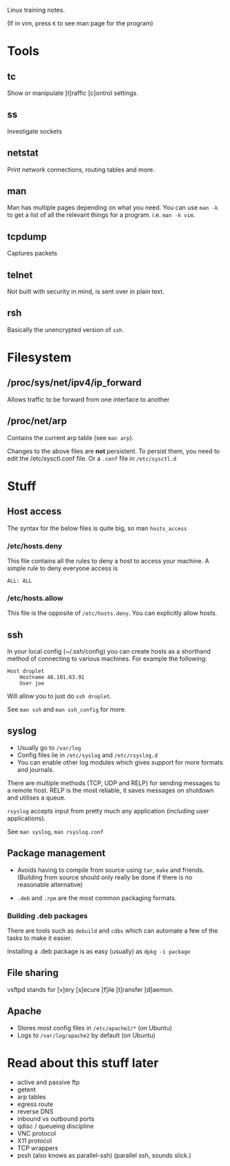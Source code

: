 Linux training notes.

(If in vim, press `K` to see man page for the program)

# Tools

## tc   

Show or manipulate [t]raffic [c]ontrol settings.

## ss

Investigate sockets

## netstat

Print network connections, routing tables and more.

## man

Man has multiple pages depending on what you need.
You can use `man -k` to get a list of all the relevant
things for a program. i.e. `man -k vim`.

## tcpdump

Captures packets

## telnet 

Not built with security in mind, is sent over in plain text.

## rsh

Basically the unencrypted version of `ssh`.

# Filesystem

## /proc/sys/net/ipv4/ip_forward

Allows traffic to be forward from one interface to another

## /proc/net/arp

Contains the current arp table (see `man arp`).

Changes to the above files are **not** persistent. To persist them, you need to
edit the /etc/sysctl.conf file. Or a `.conf` file in `/etc/sysctl.d`

# Stuff

## Host access

The syntax for the below files is quite big, so man `hosts_access`

### /etc/hosts.deny

This file contains all the rules to deny a host to access your machine.
A simple rule to deny everyone access is    

```
ALL: ALL
```

### /etc/hosts.allow

This file is the opposite of `/etc/hosts.deny`. You can explicitly
allow hosts.

## ssh  

In your local config (~/.ssh/config) you can create hosts as a shorthand method
of connecting to various machines. For example the following:

```
Host droplet
    Hostname 46.101.63.91
    User joe
```

Will allow you to just do `ssh droplet`.

See `man ssh` and `man ssh_config` for more.

## syslog

- Usually go to `/var/log`
- Config files lie in `/etc/syslog` and `/etc/rsyslog.d`
- You can enable other log modules which gives support for more formats and
  journals.

There are multiple methods (TCP, UDP and RELP) for sending messages to a remote
host. RELP is the most reliable, it saves messages on shutdown and utilises a
queue.

`rsyslog` accepts input from pretty much any application (including user
applications).

See `man syslog`, `man rsyslog.conf`

## Package management

- Avoids having to compile from source using `tar`, `make` and friends.
(Building from source should only really be done if there is no reasonable
alternative)

- `.deb` and `.rpm` are the most common packaging formats.

### Building .deb packages

There are tools such as `debuild` and `cdbs` which can automate a few of the
tasks to make it easier.

Installing a .deb package is as easy (usually) as `dpkg -i package`

## File sharing

vsftpd stands for [v]ery [s]ecure [f]ile [t]ransfer [d]aemon.

## Apache

- Stores most config files in `/etc/apache2/*` (on Ubuntu)
- Logs to `/var/log/apache2` by default (on Ubuntu)


# Read about this stuff later

- active and passive ftp
- getent
- arp tables    
- egress route
- reverse DNS
- inbound vs outbound ports
- qdisc / queueing discipline
- VNC protocol
- X11 protocol
- TCP wrappers
- pssh (also knows as parallel-ssh) (parallel ssh, sounds slick.)

































